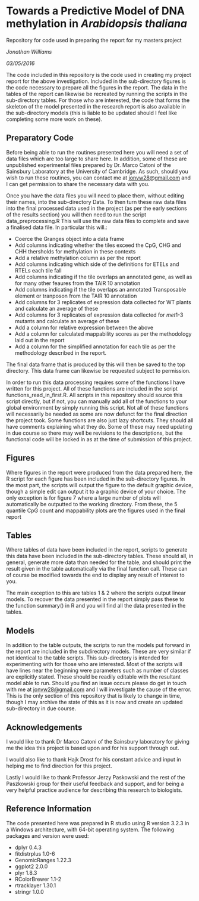 # Towards a Predictive Model of DNA methylation in *Arabidopsis thaliana*

 Repository for code used in preparing the report for my masters project

*Jonathan Williams*

*03/05/2016*

The code included in this repository is the code used in creating my project report for the above investigation. Included in the sub-directory figures is the code necessary to prepare all the figures in the report. The data in the tables of the report can likewise be recreated by running the scripts in the sub-directory tables. For those who are interested, the code that forms the skeleton of the model presented in the research report is also available in the sub-directory models (this is liable to be updated should I feel like completing some more work on these).

## Preparatory Code

Before being able to run the routines presented here you will need a set of data files which are too large to share here. In addition, some of these are unpublished experimental files prepared by Dr. Marco Catoni of the Sainsbury Laboratory at the University of Cambridge. As such, should you wish to run these routines, you can contact me at jonvw28@gmail.com and I can get permission to share the necessary data with you.

Once you have the data files you will need to place them, without editing their names, into the sub-directory Data. 
To then turn these raw data files into the final processed data used in the project (as per the early sections of the results section) you will then need to run the script data_preprocessing.R This will use the raw data files to complete and save a finalised data file. In particular this will.:

* Coerce the Granges object into a data frame
* Add columns indicating whether the tiles exceed the CpG, CHG and CHH thersholds for methylation in these contexts
* Add a relative methylation column as per the report
* Add columns indicating which side of the definitions for ETELs and RTELs each tile fall
* Add columns indicating if the tile overlaps an annotated gene, as well as for many other feaures from the TAIR 10 annotation
* Add columns indicating if the tile overlaps an annotated Transposable element or tranposon from the TAIR 10 annotation
* Add columns for 3 replicates of expression data collected for WT plants and calculate an average of these
* Add columns for 3 replicates of expression data collected for *met*1-3 mutants and calculate an average of these
* Add a column for relative expression between the above
* Add a column for calculated mappability scores as per the methodology laid out in the report
* Add a column for the simplified annotation for each tile as per the methodology described in the report.

The final data frame that is produced by this will then be saved to the top directory. This data frame can likewise be requested subject to permission.

In order to run this data processing requires some of the functions I have written for this project. All of these functions are included in the script functions_read_in_first.R. All scripts in this repository should source this script directly, but if not, you can manually add all of the functions to your global environment by simply running this script. Not all of these functions will necessarily be needed as some are now defunct for the final direction the project took. Some functions are also just lazy shortcuts. They should all have comments explaining what they do. Some of these may need updating in due course so there may well be revisions to the descriptions, but the functional code will be locked in as at the time of submission of this project.

## Figures

Where figures in the report were produced from the data prepared here, the R script for each figure has been included in the sub-directory figures. In the most part, the scripts will output the figure to the default graphic device, though a simple edit can output it to a graphic device of your choice. The only exception is for figure 7 where a large number of plots will automatically be outputted to the working directory. From these, the 5 quantile CpG count and mappability plots are the figures used in the final report

## Tables

Where tables of data have been included in the report, scripts to generate this data have been included in the sub-directory tables. These should all, in general, generate more data than needed for the table, and should print the result given in the table automatically via the final function call. These can of course be modified towards the end to display any result of interest to you. 

The main exception to this are tables 1 & 2 where the scripts output linear models. To recover the data presented in the report simply pass these to the function summary() in R and you will find all the data presented in the tables.

## Models

In addition to the table outputs, the scripts to run the models put forward in the report are included in the subdirectory models. These are very similar if not identical to the table scripts. This sub-directory is intended for experimenting with for those who are interested. Most of the scripts will have lines near the beginning were parameters such as number of classes are explicitly stated. These should be readily editable with the resultant model able to run. Should you find an issue occurs please do get in touch with me at jonvw28@gmail.com and I will investigate the cause of the error. This is the only section of this repository that is likely to change in time, though I may archive the state of this as it is now and create an updated sub-directory in due course.

## Acknowledgements

I would like to thank Dr Marco Catoni of the Sainsbury laboratory for giving me the idea this project is based upon and for his support through out.

I would also like to thank Hajk Drost for his constant advice and input in helping me to find direction for this project. 

Lastly I would like to thank Professor Jerzy Paskowski and the rest of the Paszkowski group for their useful feedback and support, and for being a very helpful practice audience for describing this research to biologists.

## Reference Information

The code presented here was prepared in R studio using R version 3.2.3 in a Windows architecture, with 64-bit operating system. The following packages and version were used:

* dplyr		0.4.3
* fitdistrplus	1.0-6
* GenomicRanges	1.22.3
* ggplot2	2.0.0
* plyr		1.8.3
* RColorBrewer	1.1-2
* rtracklayer	1.30.1
* stringr	1.0.0